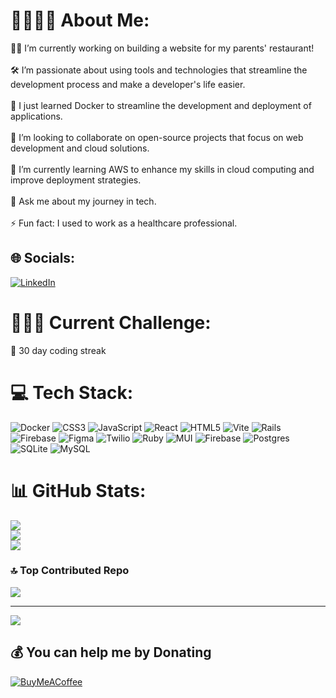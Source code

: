# 👩🏻‍💻🐱 About Me:
 👨‍🍳 I’m currently working on building a website for my parents' restaurant! <br><br> 
 🛠️ I’m passionate about using tools and technologies that streamline the development process and make a developer's life easier. <br><br> 
 🐳 I just learned Docker to streamline the development and deployment of applications. <br><br>
 👥 I’m looking to collaborate on open-source projects that focus on web development and cloud solutions. <br><br>
 🌱 I’m currently learning AWS to enhance my skills in cloud computing and improve deployment strategies. <br><br>
 💬 Ask me about my journey in tech.<br><br>
 ⚡ Fun fact: I used to work as a healthcare professional. 


## 🌐 Socials:
[![LinkedIn](https://img.shields.io/badge/LinkedIn-%230077B5.svg?logo=linkedin&logoColor=white)](https://www.linkedin.com/in/wendy-yeung/) 

# 🏃🏻‍♀️ Current Challenge: 
🎯 30 day coding streak


# 💻 Tech Stack:
![Docker](https://img.shields.io/badge/docker-%230db7ed.svg?style=for-the-badge&logo=docker&logoColor=white) ![CSS3](https://img.shields.io/badge/css3-%231572B6.svg?style=for-the-badge&logo=css3&logoColor=white) ![JavaScript](https://img.shields.io/badge/javascript-%23323330.svg?style=for-the-badge&logo=javascript&logoColor=%23F7DF1E) ![React](https://img.shields.io/badge/react-%2320232a.svg?style=for-the-badge&logo=react&logoColor=%2361DAFB) ![HTML5](https://img.shields.io/badge/html5-%23E34F26.svg?style=for-the-badge&logo=html5&logoColor=white) ![Vite](https://img.shields.io/badge/vite-%23646CFF.svg?style=for-the-badge&logo=vite&logoColor=white) ![Rails](https://img.shields.io/badge/rails-%23CC0000.svg?style=for-the-badge&logo=ruby-on-rails&logoColor=white) ![Firebase](https://img.shields.io/badge/firebase-%23039BE5.svg?style=for-the-badge&logo=firebase) ![Figma](https://img.shields.io/badge/figma-%23F24E1E.svg?style=for-the-badge&logo=figma&logoColor=white) ![Twilio](https://img.shields.io/badge/Twilio-F22F46?style=for-the-badge&logo=Twilio&logoColor=white) ![Ruby](https://img.shields.io/badge/ruby-%23CC342D.svg?style=for-the-badge&logo=ruby&logoColor=white) ![MUI](https://img.shields.io/badge/MUI-%230081CB.svg?style=for-the-badge&logo=mui&logoColor=white) ![Firebase](https://img.shields.io/badge/firebase-%23039BE5.svg?style=for-the-badge&logo=firebase) ![Postgres](https://img.shields.io/badge/postgres-%23316192.svg?style=for-the-badge&logo=postgresql&logoColor=white) ![SQLite](https://img.shields.io/badge/sqlite-%2307405e.svg?style=for-the-badge&logo=sqlite&logoColor=white) ![MySQL](https://img.shields.io/badge/mysql-4479A1.svg?style=for-the-badge&logo=mysql&logoColor=white)
# 📊 GitHub Stats:
![](https://github-readme-stats.vercel.app/api?username=wendy174&theme=tokyonight&hide_border=false&include_all_commits=false&count_private=true)<br/>
![](https://github-readme-streak-stats.herokuapp.com/?user=wendy174&theme=tokyonight&hide_border=false)<br/>
![](https://github-readme-stats.vercel.app/api/top-langs/?username=wendy174&theme=tokyonight&hide_border=false&include_all_commits=false&count_private=true&layout=compact)

### 🔝 Top Contributed Repo
![](https://github-contributor-stats.vercel.app/api?username=wendy174&limit=5&theme=tokyonight&combine_all_yearly_contributions=true)

---
[![](https://visitcount.itsvg.in/api?id=wendy174&icon=0&color=6)](https://visitcount.itsvg.in)

  ## 💰 You can help me by Donating
  [![BuyMeACoffee](https://img.shields.io/badge/Buy%20Me%20a%20Coffee-ffdd00?style=for-the-badge&logo=buy-me-a-coffee&logoColor=black)](https://buymeacoffee.com/wendy174) 

  
<!-- Proudly created with GPRM ( https://gprm.itsvg.in ) -->
